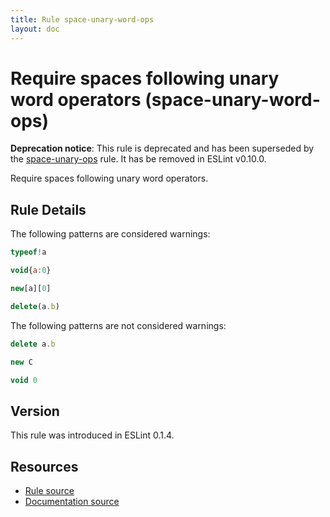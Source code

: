 ```yaml
---
title: Rule space-unary-word-ops
layout: doc
---
```

<!-- Note: No pull requests accepted for this file. See README.md in the root directory for details. -->
# Require spaces following unary word operators (space-unary-word-ops)

**Deprecation notice**: This rule is deprecated and has been superseded by the [space-unary-ops](space-unary-ops) rule. It has be removed in ESLint v0.10.0.

Require spaces following unary word operators.

## Rule Details

The following patterns are considered warnings:

```js
typeof!a
```

```js
void{a:0}
```

```js
new[a][0]
```

```js
delete(a.b)
```

The following patterns are not considered warnings:

```js
delete a.b
```

```js
new C
```

```js
void 0
```

## Version

This rule was introduced in ESLint 0.1.4.

## Resources

* [Rule source](https://github.com/eslint/eslint/tree/master/lib/rules/space-unary-word-ops.js)
* [Documentation source](https://github.com/eslint/eslint/tree/master/docs/rules/space-unary-word-ops.md)
